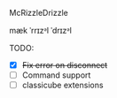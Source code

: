 McRizzleDrizzle

mæk ˈrrɪzᵊl ˈdrɪzᵊl

TODO:
- [x] ~~Fix error on disconnect~~
- [ ] Command support
- [ ] classicube extensions
